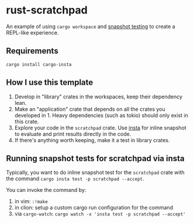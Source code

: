 # rust-scratchpad

An example of using `cargo workspace` and [snapshot testing](https://docs.rs/insta/latest/insta/) to create a REPL-like experience.

## Requirements

`cargo install cargo-insta`

## How I use this template

1. Develop in "library" crates in the workspaces, keep their dependency lean.
2. Make an "application" crate that depends on all the crates you developed in 1. Heavy dependencies (such as tokio) should only exist in this crate.
3. Explore your code in the `scratchpad` crate. Use [insta](https://docs.rs/insta/latest/insta/) for inline snapshot to evaluate and print results directly in the code.
4. If there's anything worth keeping, make it a test in library crates.

## Running snapshot tests for scratchpad via insta

Typically, you want to do inline snapshot test for the `scratchpad` crate with the command `cargo insta test -p scratchpad --accept`.

You can invoke the command by:

1. in vim: `:!make`
2. in clion: setup a custom cargo run configuration for the command
3. via `cargo-watch`: `cargo watch -x 'insta test -p scratchpad --accept'`

